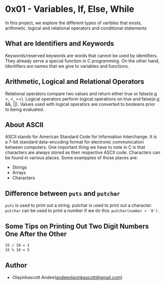 # 0x01 - Variables, If, Else, While
In this project, we explore the different types of varibles that exists, arithmetic. logical and relational operators and conditional statements

## What are Identifiers and  Keywords
Keywords/reserved keywords are words that cannot be used by identifiers. They already serve a special function in C programming. On the other hand, Identifiers are names that we give to variables and functions.

## Arithmetic, Logical and Relational Operators
Relational operators compare two values and return either true or false(e.g >, <, ==). Logical operators perform logical operations on true and false(e.g &&, ||). Values used with logical operators are converted to booleans prior to being evaluated.

## About ASCII
ASCII stands for American Standard Code for Information Interchange. It is a 7-bit standard data-encoding format for electronic communication between computers. One important thing we have to note in C is that characters are always stored as their respective ASCII code. Characters can be found in various places. Some exampples of those places are:
* Strings
* Arrays
* Characters

## Difference between `puts` and `putchar`
`puts` is used to print out a string. putchar is used to print out a character. `putchar` can be used to print a number if we do this: `putchar(number + '0')`.

## Some Tips on Printing Out Two Digit Numbers One After the Other
```bash
15 / 10 = 1
15 % 10 = 5
```
## Author
* Olayinkascott Andee(andeeolayinkascott@gmail.com)

